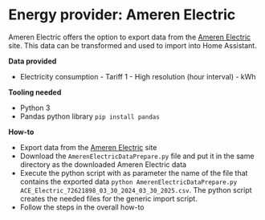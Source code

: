 # Energy provider: Ameren Electric

Ameren Electric offers the option to export data from the [Ameren Electric](https://www.ameren.com/) site. This data can be transformed and used to import into Home Assistant.

**Data provided**
- Electricity consumption - Tariff 1 - High resolution (hour interval) - kWh

**Tooling needed**
- Python 3
- Pandas python library `pip install pandas`

**How-to**
- Export data from the [Ameren Electric](https://www.ameren.com/) site
- Download the `AmerenElectricDataPrepare.py` file and put it in the same directory as the downloaded Ameren Electric data
- Execute the python script with as parameter the name of the file that contains the exported data `python AmerenElectricDataPrepare.py ACE_Electric_72621898_03_30_2024_03_30_2025.csv`. The python script creates the needed files for the generic import script.
- Follow the steps in the overall how-to
